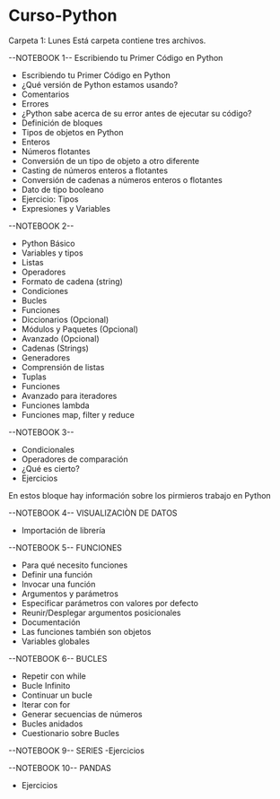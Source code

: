 # Curso-Python

Carpeta 1: Lunes
Está carpeta contiene tres archivos.

--NOTEBOOK 1-- Escribiendo tu Primer Código en Python
- Escribiendo tu Primer Código en Python
- ¿Qué versión de Python estamos usando?
- Comentarios
- Errores
- ¿Python sabe acerca de su error antes de ejecutar su código?
- Definición de bloques
- Tipos de objetos en Python
- Enteros
- Números flotantes
- Conversión de un tipo de objeto a otro diferente
- Casting de números enteros a flotantes
- Conversión de cadenas a números enteros o flotantes
- Dato de tipo booleano
- Ejercicio: Tipos
- Expresiones y Variables

--NOTEBOOK 2--
- Python Básico
- Variables y tipos
- Listas
- Operadores
- Formato de cadena (string)
- Condiciones
- Bucles
- Funciones
- Diccionarios (Opcional)
- Módulos y Paquetes (Opcional)
- Avanzado (Opcional)
- Cadenas (Strings)
- Generadores
- Comprensión de listas
- Tuplas
- Funciones
- Avanzado para iteradores
- Funciones lambda
- Funciones map, filter y reduce

--NOTEBOOK 3--
- Condicionales
- Operadores de comparación
- ¿Qué es cierto?
- Ejercicios
  
En estos bloque hay información sobre los pirmieros trabajo en Python

--NOTEBOOK 4-- VISUALIZACIÒN DE DATOS
- Importación de librería

--NOTEBOOK 5-- FUNCIONES
- Para qué necesito funciones
- Definir una función
- Invocar una función
- Argumentos y parámetros
- Especificar parámetros con valores por defecto
- Reunir/Desplegar argumentos posicionales
- Documentación
- Las funciones también son objetos
- Variables globales

--NOTEBOOK 6-- BUCLES
- Repetir con while
- Bucle Infinito
- Continuar un bucle
- Iterar con for
- Generar secuencias de números
- Bucles anidados
- Cuestionario sobre Bucles

--NOTEBOOK 9-- SERIES
-Ejercicios

--NOTEBOOK 10-- PANDAS
- Ejercicios
